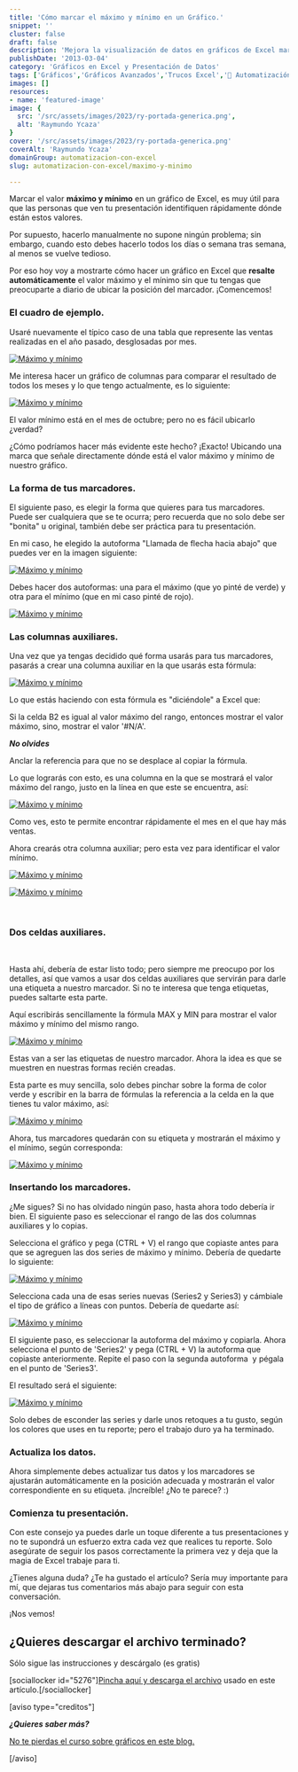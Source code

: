 ```yaml
---
title: 'Cómo marcar el máximo y mínimo en un Gráfico.'
snippet: ''
cluster: false
draft: false 
description: 'Mejora la visualización de datos en gráficos de Excel marcando el máximo y mínimo de forma efectiva.'
publishDate: '2013-03-04'
category: 'Gráficos en Excel y Presentación de Datos'
tags: ['Gráficos','Gráficos Avanzados','Trucos Excel','🤖 Automatización con Excel']
images: []
resources: 
- name: 'featured-image'
image: {
  src: '/src/assets/images/2023/ry-portada-generica.png',
  alt: 'Raymundo Ycaza'
}
cover: '/src/assets/images/2023/ry-portada-generica.png'
coverAlt: 'Raymundo Ycaza'
domainGroup: automatizacion-con-excel
slug: automatizacion-con-excel/maximo-y-minimo

---
```


Marcar el valor **máximo y mínimo** en un gráfico de Excel, es muy útil para que las personas que ven tu presentación identifiquen rápidamente dónde están estos valores.

Por supuesto, hacerlo manualmente no supone ningún problema; sin embargo, cuando esto debes hacerlo todos los días o semana tras semana, al menos se vuelve tedioso.

Por eso hoy voy a mostrarte cómo hacer un gráfico en Excel que **resalte automáticamente** el valor máximo y el mínimo sin que tu tengas que preocuparte a diario de ubicar la posición del marcador. ¡Comencemos!

### El cuadro de ejemplo.

Usaré nuevamente el típico caso de una tabla que represente las ventas realizadas en el año pasado, desglosadas por mes.

[![Máximo y mínimo](/src/assets/images/2023/maximo-y-minimo-000333.png)](http://raymundoycaza.com/wp-content/uploads/maximo-y-minimo-000333.png)

Me interesa hacer un gráfico de columnas para comparar el resultado de todos los meses y lo que tengo actualmente, es lo siguiente:

[![Máximo y mínimo](/src/assets/images/2023/maximo-y-minimo-000334-600x372.png)](http://raymundoycaza.com/wp-content/uploads/maximo-y-minimo-000334.png)

El valor mínimo está en el mes de octubre; pero no es fácil ubicarlo ¿verdad?

¿Cómo podríamos hacer más evidente este hecho? ¡Exacto! Ubicando una marca que señale directamente dónde está el valor máximo y mínimo de nuestro gráfico.

### La forma de tus marcadores.

El siguiente paso, es elegir la forma que quieres para tus marcadores. Puede ser cualquiera que se te ocurra; pero recuerda que no solo debe ser "bonita" u original, también debe ser práctica para tu presentación.

En mi caso, he elegido la autoforma "Llamada de flecha hacia abajo" que puedes ver en la imagen siguiente:

[![Máximo y mínimo](/src/assets/images/2023/maximo-y-minimo-000336.png)](http://raymundoycaza.com/wp-content/uploads/maximo-y-minimo-000336.png)

Debes hacer dos autoformas: una para el máximo (que yo pinté de verde) y otra para el mínimo (que en mi caso pinté de rojo).

[![Máximo y mínimo](/src/assets/images/2023/maximo-y-minimo-000335.png)](http://raymundoycaza.com/wp-content/uploads/maximo-y-minimo-000335.png)

### Las columnas auxiliares.

Una vez que ya tengas decidido qué forma usarás para tus marcadores, pasarás a crear una columna auxiliar en la que usarás esta fórmula:

[![Máximo y mínimo](/src/assets/images/2023/maximo-y-minimo-000337.png)](http://raymundoycaza.com/wp-content/uploads/maximo-y-minimo-000337.png)

Lo que estás haciendo con esta fórmula es "diciéndole" a Excel que:

Si la celda B2 es igual al valor máximo del rango, entonces mostrar el valor máximo, sino, mostrar el valor '#N/A'.

_**No olvides**_

Anclar la referencia para que no se desplace al copiar la fórmula.

Lo que lograrás con esto, es una columna en la que se mostrará el valor máximo del rango, justo en la línea en que este se encuentra, así:

[![Máximo y mínimo](/src/assets/images/2023/maximo-y-minimo-000338.png)](http://raymundoycaza.com/wp-content/uploads/maximo-y-minimo-000338.png)

Como ves, esto te permite encontrar rápidamente el mes en el que hay más ventas.

Ahora crearás otra columna auxiliar; pero esta vez para identificar el valor mínimo.

[![Máximo y mínimo](/src/assets/images/2023/maximo-y-minimo-000340.png)](http://raymundoycaza.com/wp-content/uploads/maximo-y-minimo-000340.png)

[![Máximo y mínimo](/src/assets/images/2023/maximo-y-minimo-000339-600x460.png)](http://raymundoycaza.com/wp-content/uploads/maximo-y-minimo-000339.png)

 

### Dos celdas auxiliares.

 

Hasta ahí, debería de estar listo todo; pero siempre me preocupo por los detalles, así que vamos a usar dos celdas auxiliares que servirán para darle una etiqueta a nuestro marcador. Si no te interesa que tenga etiquetas, puedes saltarte esta parte.

Aquí escribirás sencillamente la fórmula MAX y MIN para mostrar el valor máximo y mínimo del mismo rango.

[![Máximo y mínimo](/src/assets/images/2023/maximo-y-minimo-000341.png)](http://raymundoycaza.com/wp-content/uploads/maximo-y-minimo-000341.png)

Estas van a ser las etiquetas de nuestro marcador. Ahora la idea es que se muestren en nuestras formas recién creadas.

Esta parte es muy sencilla, solo debes pinchar sobre la forma de color verde y escribir en la barra de fórmulas la referencia a la celda en la que tienes tu valor máximo, así:

[![Máximo y mínimo](/src/assets/images/2023/maximo-y-minimo-000342-600x296.png)](http://raymundoycaza.com/wp-content/uploads/maximo-y-minimo-000342.png)

Ahora, tus marcadores quedarán con su etiqueta y mostrarán el máximo y el mínimo, según corresponda:

[![Máximo y mínimo](/src/assets/images/2023/maximo-y-minimo-000343.png)](http://raymundoycaza.com/wp-content/uploads/maximo-y-minimo-000343.png)

### Insertando los marcadores.

¿Me sigues? Si no has olvidado ningún paso, hasta ahora todo debería ir bien. El siguiente paso es seleccionar el rango de las dos columnas auxiliares y lo copias.

Selecciona el gráfico y pega (CTRL + V) el rango que copiaste antes para que se agreguen las dos series de máximo y mínimo. Debería de quedarte lo siguiente:

[![Máximo y mínimo](/src/assets/images/2023/maximo-y-minimo-000344-600x367.png)](http://raymundoycaza.com/wp-content/uploads/maximo-y-minimo-000344.png)

Selecciona cada una de esas series nuevas (Series2 y Series3) y cámbiale el tipo de gráfico a líneas con puntos. Debería de quedarte así:

[![Máximo y mínimo](/src/assets/images/2023/maximo-y-minimo-000345-600x367.png)](http://raymundoycaza.com/wp-content/uploads/maximo-y-minimo-000345.png)

El siguiente paso, es seleccionar la autoforma del máximo y copiarla. Ahora selecciona el punto de 'Series2' y pega (CTRL + V) la autoforma que copiaste anteriormente. Repite el paso con la segunda autoforma  y pégala en el punto de 'Series3'.

El resultado será el siguiente:

[![Máximo y mínimo](/src/assets/images/2023/maximo-y-minimo-000347-600x378.png)](http://raymundoycaza.com/wp-content/uploads/maximo-y-minimo-000347.png)

Solo debes de esconder las series y darle unos retoques a tu gusto, según los colores que uses en tu reporte; pero el trabajo duro ya ha terminado.

### Actualiza los datos.

Ahora simplemente debes actualizar tus datos y los marcadores se ajustarán automáticamente en la posición adecuada y mostrarán el valor correspondiente en su etiqueta. ¡Increíble! ¿No te parece? :)

### Comienza tu presentación.

Con este consejo ya puedes darle un toque diferente a tus presentaciones y no te supondrá un esfuerzo extra cada vez que realices tu reporte. Solo asegúrate de seguir los pasos correctamente la primera vez y deja que la magia de Excel trabaje para ti.

¿Tienes alguna duda? ¿Te ha gustado el artículo? Sería muy importante para mí, que dejaras tus comentarios más abajo para seguir con esta conversación.

¡Nos vemos!

## ¿Quieres descargar el archivo terminado?

Sólo sigue las instrucciones y descárgalo (es gratis)

\[sociallocker id="5276"\][Pincha aquí y descarga el archivo](http://raymundoycaza.com/wp-content/uploads/maximo-y-minimo-en-graficos.xlsx "Descarga el archivo terminado") usado en este artículo.\[/sociallocker\]

\[aviso type="creditos"\]

_**¿Quieres saber más?**_

[No te pierdas el curso sobre gráficos en este blog.](http://raymundoycaza.com/aprende-a-crear-graficos-en-excel/)

\[/aviso\]
